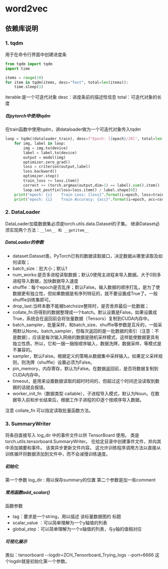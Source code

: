 # word2vec

## 依赖库说明

### 1. tqdm
用于在命令行界面中创建进度条  
```python
from tqdm import tqdm
import time

items = range(10)
for item in tqdm(items, desc="Test", total=len(items)):
	time.sleep(1)
```
iterable:是一个可迭代对象
desc：进度条前的描述性信息
total：可迭代对象的长度

##### 在pytorch中使用tqdm
在train函数中使用tqdm，讲dataloader做为一个可迭代对象传入tqdm
```python
loop = tqdm((dataloader_train), desc=f"Epoch: [{epoch}/20]", total=len(dataloader_train))
    for img, label in loop:
        img = img.to(device)
        label = label.to(device)
        output = model(img)
        optimizer.zero_grad()
        loss = criterion(output,label)
        loss.backward()
        optimizer.step()
        train_loss += loss.item()
        correct += (torch.argmax(output,dim=1) == label).sum().item()
        loop.set_postfix(loss=loss.item() / label.shape[0])
    print("epoch: {i}    Train Loss: {loss}".format(i=epoch, loss=train_loss))
    print("epoch: {i}    Train Accuracy: {acc}".format(i=epoch, acc=correct / len(dataset_train)))
```

### 2. DataLoader
DataLoader加载数据集必须是torch.utils.data.Dataset的子集。
继承Dataset必须实现两个方法：```__len__ 和 __getitem__```

##### DataLoader的参数
- dataset:Dataset类，PyTorch已有的数据读取接口，决定数据从哪里读取及如何读取；
- batch_size：批大小；默认1
- num_works:是否多进程读取数据；默认0使用主进程来导入数据。大于0则多进程导入数据，加快数据导入速度
- shuffle：每个epoch是否乱序；默认False。输入数据的顺序打乱，是为了使数据更有独立性，但如果数据是有序列特征的，就不要设置成True了。一般shuffle训练集即可。
- drop_last:当样本数不能被batchsize整除时，是否舍弃最后一批数据；
- collate_fn:将得到的数据整理成一个batch。默认设置是False。如果设置成True，系统会在返回前会将张量数据（Tensors）复制到CUDA内存中。
- batch_sampler，批量采样，和batch_size、shuffle等参数是互斥的，一般采用默认None。batch_sampler，但每次返回的是一批数据的索引（注意：不是数据），应该是每次输入网络的数据是随机采样模式，这样能使数据更具有独立性质。所以，它和一捆一捆按顺序输入，数据洗牌，数据采样，等模式是不兼容的。
- sampler，默认False。根据定义的策略从数据集中采样输入。如果定义采样规则，则洗牌（shuffle）设置必须为False。
- pin_memory，内存寄存，默认为False。在数据返回前，是否将数据复制到CUDA内存中。
- timeout，是用来设置数据读取的超时时间的，但超过这个时间还没读取到数据的话就会报错。
- worker_init_fn（数据类型 callable），子进程导入模式，默认为Noun。在数据导入前和步长结束后，根据工作子进程的ID逐个按顺序导入数据。

注意 collate_fn 可以指定读取批量函数方法。

### 3. SummaryWriter
将条目直接写入 log_dir 中的事件文件以供 TensorBoard 使用。
类是torch.utils.tensorboard.SummaryWriter。
在给定目录中创建事件文件，并向其中添加摘要和事件。 该类异步更新文件内容。 这允许训练程序调用方法以直接从训练循环将数据添加到文件中，而不会减慢训练速度。

##### 初始化
第一个参数 log_dir : 用以保存summary的位置
第二个参数是加一些comment
##### 常用函数add_scalar()
函数参数
- tag：要求是一个string，用以描述 该标量数据图的 标题
- scalar_value ：可以简单理解为一个y轴值的列表
- global_step：可以简单理解为一个x轴值的列表，与y轴的值相对应

##### 可视化展示
类似：tensorboard --logdir=ZCH_Tensorboard_Trying_logs --port=6666
这个logdir就是初始化第一个参数。

